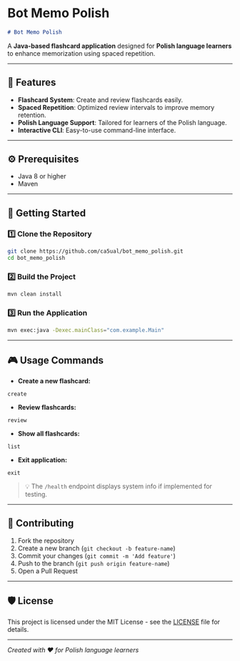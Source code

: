 # Bot Memo Polish

```markdown
# Bot Memo Polish
```

A **Java-based flashcard application** designed for **Polish language learners** to enhance memorization using spaced repetition.

---

## 🚀 Features

- **Flashcard System**: Create and review flashcards easily.
- **Spaced Repetition**: Optimized review intervals to improve memory retention.
- **Polish Language Support**: Tailored for learners of the Polish language.
- **Interactive CLI**: Easy-to-use command-line interface.

---

## ⚙️ Prerequisites

- Java 8 or higher
- Maven

---

## 🏁 Getting Started

### 1️⃣ Clone the Repository
```bash
git clone https://github.com/ca5ual/bot_memo_polish.git
cd bot_memo_polish
```

### 2️⃣ Build the Project
```bash
mvn clean install
```

### 3️⃣ Run the Application
```bash
mvn exec:java -Dexec.mainClass="com.example.Main"
```

---

## 🎮 Usage Commands

- **Create a new flashcard:**
```text
create
```
- **Review flashcards:**
```text
review
```
- **Show all flashcards:**
```text
list
```
- **Exit application:**
```text
exit
```

> 💡 The `/health` endpoint displays system info if implemented for testing.

---

## 🤝 Contributing

1. Fork the repository
2. Create a new branch (`git checkout -b feature-name`)
3. Commit your changes (`git commit -m 'Add feature'`)
4. Push to the branch (`git push origin feature-name`)
5. Open a Pull Request

---

## 🛡️ License

This project is licensed under the MIT License - see the [LICENSE](LICENSE) file for details.

---

*Created with ❤️ for Polish language learners*

